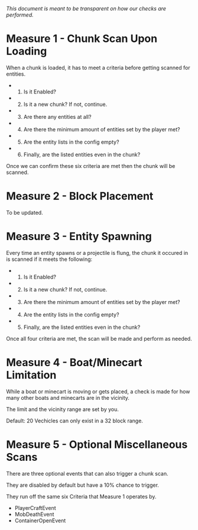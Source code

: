 *This document is meant to be transparent on how our checks are performed.*


# Measure 1 - Chunk Scan Upon Loading
When a chunk is loaded, it has to meet a criteria before getting scanned for entities.
- 1. Is it Enabled?
- 2. Is it a new chunk? If not, continue. 
- 3. Are there any entities at all?
- 4. Are there the minimum amount of entities set by the player met?
- 5. Are the entity lists in the config empty?
- 6. Finally, are the listed entities even in the chunk?

Once we can confirm these six criteria are met then the chunk will be scanned. 


# Measure 2 - Block Placement
To be updated. 


# Measure 3 - Entity Spawning
Every time an entity spawns or a projectile is flung, the chunk it occured in is scanned if it meets the following:
- 1. Is it Enabled?
- 2. Is it a new chunk? If not, continue.
- 3. Are there the minimum amount of entities set by the player met?
- 4. Are the entity lists in the config empty?
- 5. Finally, are the listed entities even in the chunk?

Once all four criteria are met, the scan will be made and perform as needed. 

# Measure 4 - Boat/Minecart Limitation
While a boat or minecart is moving or gets placed, a check is made for how many other boats and minecarts are in the vicinity.

The limit and the vicinity range are set by you. 

Default: 20 Vechicles can only exist in a 32 block range. 

# Measure 5 - Optional Miscellaneous Scans
There are three optional events that can also trigger a chunk scan. 

They are disabled by default but have a 10% chance to trigger.

They run off the same six Criteria that Measure 1 operates by.

- PlayerCraftEvent
- MobDeathEvent
- ContainerOpenEvent
